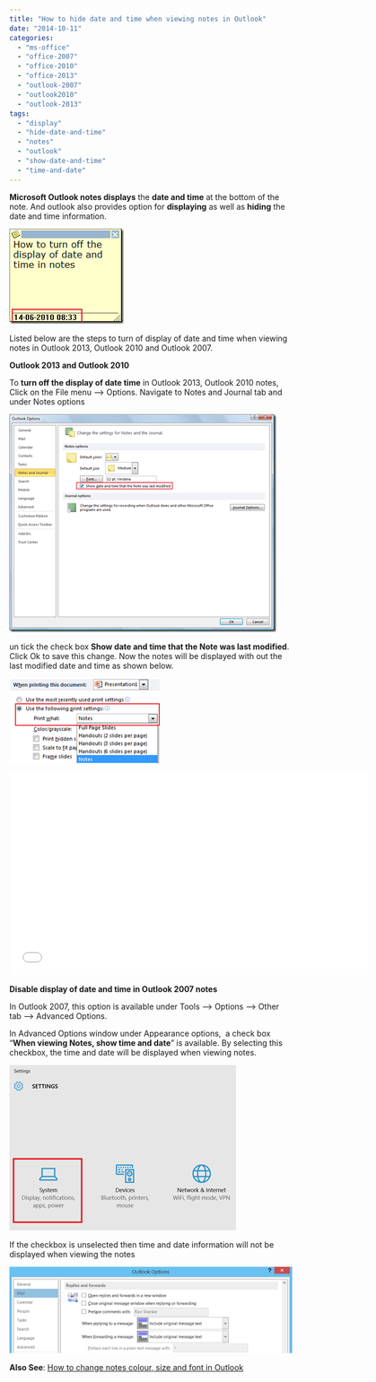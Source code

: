 ```yaml
---
title: "How to hide date and time when viewing notes in Outlook"
date: "2014-10-11"
categories: 
  - "ms-office"
  - "office-2007"
  - "office-2010"
  - "office-2013"
  - "outlook-2007"
  - "outlook2010"
  - "outlook-2013"
tags: 
  - "display"
  - "hide-date-and-time"
  - "notes"
  - "outlook"
  - "show-date-and-time"
  - "time-and-date"
---
```


**Microsoft Outlook notes displays** the **date and time** at the bottom of the note. And outlook also provides option for **displaying** as well as **hiding** the date and time information.

[![display date and time in Outlook notes](images/image_thumb28.png "display date and time in Outlook notes")](http://blogmines.com/blog/wp-content/uploads/2010/06/image28.png)

Listed below are the steps to turn of display of date and time when viewing notes in Outlook 2013, Outlook 2010 and Outlook 2007.

**Outlook 2013 and Outlook 2010**

To **turn off the display of date time** in Outlook 2013, Outlook 2010 notes, Click on the File menu –> Options. Navigate to Notes and Journal tab and under Notes options

[![show or hide date and time in Outlook 2013, Outlook 2010 notes](images/image_thumb29.png "show or hide date and time in Outlook 2013, Outlook 2010 notes")](http://blogmines.com/blog/wp-content/uploads/2010/06/image29.png)

un tick the check box **Show date and time that the Note was last modified**. Click Ok to save this change. Now the notes will be displayed with out the last modified date and time as shown below.

[![Date and time hidden in Outlook notes ](images/image_thumb30.png "Date and time hidden in Outlook notes ")](http://blogmines.com/blog/wp-content/uploads/2010/06/image30.png) 

<iframe height="360" src="//www.youtube.com/embed/6XU-oEGHcUM?feature=player_embedded" frameborder="0" width="640" allowfullscreen></iframe>

**Disable display of date and time in Outlook 2007 notes**

In Outlook 2007, this option is available under Tools –> Options –> Other tab –> Advanced Options.

In Advanced Options window under Appearance options,  a check box “**When viewing Notes, show time and date**” is available. By selecting this checkbox, the time and date will be displayed when viewing notes.

[![show time and date for notes in Outlook 2007](images/image_thumb10.png "show time and date for notes in Outlook 2007")](http://blogmines.com/blog/wp-content/uploads/2010/01/image10.png)

If the checkbox is unselected then time and date information will not be displayed when viewing the notes

[![Hidden date and time in Outlook 2007 notes ](images/image_thumb11.png "Hidden date and time in Outlook 2007 notes ")](http://blogmines.com/blog/wp-content/uploads/2010/01/image11.png)

**Also See**: [How to change notes colour, size and font in Outlook](http://blogmines.com/blog/how-to-change-the-notes-colour-size-and-font-in-outlook-2007/)
